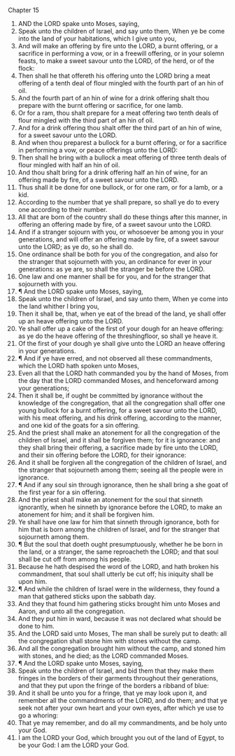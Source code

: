 

Chapter 15

1. AND the LORD spake unto Moses, saying,
2. Speak unto the children of Israel, and say unto them, When ye be come into the land of your habitations, which I give unto you,
3. And will make an offering by fire unto the LORD, a burnt offering, or a sacrifice in performing a vow, or in a freewill offering, or in your solemn feasts, to make a sweet savour unto the LORD, of the herd, or of the flock:
4. Then shall he that offereth his offering unto the LORD bring a meat offering of a tenth deal of flour mingled with the fourth part of an hin of oil.
5. And the fourth part of an hin of wine for a drink offering shalt thou prepare with the burnt offering or sacrifice, for one lamb.
6. Or for a ram, thou shalt prepare for a meat offering two tenth deals of flour mingled with the third part of an hin of oil.
7. And for a drink offering thou shalt offer the third part of an hin of wine, for a sweet savour unto the LORD.
8. And when thou preparest a bullock for a burnt offering, or for a sacrifice in performing a vow, or peace offerings unto the LORD:
9. Then shall he bring with a bullock a meat offering of three tenth deals of flour mingled with half an hin of oil.
10. And thou shalt bring for a drink offering half an hin of wine, for an offering made by fire, of a sweet savour unto the LORD.
11. Thus shall it be done for one bullock, or for one ram, or for a lamb, or a kid.
12. According to the number that ye shall prepare, so shall ye do to every one according to their number.
13. All that are born of the country shall do these things after this manner, in offering an offering made by fire, of a sweet savour unto the LORD.
14. And if a stranger sojourn with you, or whosoever be among you in your generations, and will offer an offering made by fire, of a sweet savour unto the LORD; as ye do, so he shall do.
15. One ordinance shall be both for you of the congregation, and also for the stranger that sojourneth with you, an ordinance for ever in your generations: as ye are, so shall the stranger be before the LORD.
16. One law and one manner shall be for you, and for the stranger that sojourneth with you.
17. ¶ And the LORD spake unto Moses, saying,
18. Speak unto the children of Israel, and say unto them, When ye come into the land whither I bring you,
19. Then it shall be, that, when ye eat of the bread of the land, ye shall offer up an heave offering unto the LORD.
20. Ye shall offer up a cake of the first of your dough for an heave offering: as ye do the heave offering of the threshingfloor, so shall ye heave it.
21. Of the first of your dough ye shall give unto the LORD an heave offering in your generations.
22. ¶ And if ye have erred, and not observed all these commandments, which the LORD hath spoken unto Moses,
23. Even all that the LORD hath commanded you by the hand of Moses, from the day that the LORD commanded Moses, and henceforward among your generations;
24. Then it shall be, if ought be committed by ignorance without the knowledge of the congregation, that all the congregation shall offer one young bullock for a burnt offering, for a sweet savour unto the LORD, with his meat offering, and his drink offering, according to the manner, and one kid of the goats for a sin offering.
25. And the priest shall make an atonement for all the congregation of the children of Israel, and it shall be forgiven them; for it is ignorance: and they shall bring their offering, a sacrifice made by fire unto the LORD, and their sin offering before the LORD, for their ignorance:
26. And it shall be forgiven all the congregation of the children of Israel, and the stranger that sojourneth among them; seeing all the people were in ignorance.
27. ¶ And if any soul sin through ignorance, then he shall bring a she goat of the first year for a sin offering.
28. And the priest shall make an atonement for the soul that sinneth ignorantly, when he sinneth by ignorance before the LORD, to make an atonement for him; and it shall be forgiven him.
29. Ye shall have one law for him that sinneth through ignorance, both for him that is born among the children of Israel, and for the stranger that sojourneth among them.
30. ¶ But the soul that doeth ought presumptuously, whether he be born in the land, or a stranger, the same reproacheth the LORD; and that soul shall be cut off from among his people.
31. Because he hath despised the word of the LORD, and hath broken his commandment, that soul shall utterly be cut off; his iniquity shall be upon him.
32. ¶ And while the children of Israel were in the wilderness, they found a man that gathered sticks upon the sabbath day.
33. And they that found him gathering sticks brought him unto Moses and Aaron, and unto all the congregation.
34. And they put him in ward, because it was not declared what should be done to him.
35. And the LORD said unto Moses, The man shall be surely put to death: all the congregation shall stone him with stones without the camp.
36. And all the congregation brought him without the camp, and stoned him with stones, and he died; as the LORD commanded Moses.
37. ¶ And the LORD spake unto Moses, saying,
38. Speak unto the children of Israel, and bid them that they make them fringes in the borders of their garments throughout their generations, and that they put upon the fringe of the borders a ribband of blue:
39. And it shall be unto you for a fringe, that ye may look upon it, and remember all the commandments of the LORD, and do them; and that ye seek not after your own heart and your own eyes, after which ye use to go a whoring:
40. That ye may remember, and do all my commandments, and be holy unto your God.
41. I am the LORD your God, which brought you out of the land of Egypt, to be your God: I am the LORD your God.
